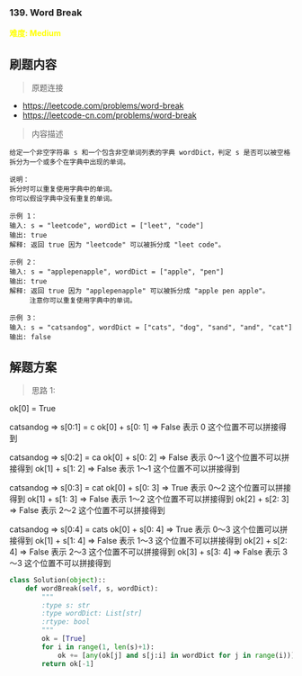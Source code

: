 ### 139. Word Break

**<font color=yellow>难度: Medium</font>**

## 刷题内容

> 原题连接

* https://leetcode.com/problems/word-break
* https://leetcode-cn.com/problems/word-break


> 内容描述

```
给定一个非空字符串 s 和一个包含非空单词列表的字典 wordDict，判定 s 是否可以被空格拆分为一个或多个在字典中出现的单词。

说明：
拆分时可以重复使用字典中的单词。
你可以假设字典中没有重复的单词。

示例 1：
输入: s = "leetcode", wordDict = ["leet", "code"]
输出: true
解释: 返回 true 因为 "leetcode" 可以被拆分成 "leet code"。

示例 2：
输入: s = "applepenapple", wordDict = ["apple", "pen"]
输出: true
解释: 返回 true 因为 "applepenapple" 可以被拆分成 "apple pen apple"。
     注意你可以重复使用字典中的单词。

示例 3：
输入: s = "catsandog", wordDict = ["cats", "dog", "sand", "and", "cat"]
输出: false
```


## 解题方案

> 思路 1:

ok[0] = True

catsandog => s[0:1] = c
ok[0] + s[0: 1] => False  表示 0 这个位置不可以拼接得到

catsandog => s[0:2] = ca
ok[0] + s[0: 2] => False  表示 0～1 这个位置不可以拼接得到
ok[1] + s[1: 2] => False  表示 1～1 这个位置不可以拼接得到

catsandog => s[0:3] = cat
ok[0] + s[0: 3] => True   表示 0～2 这个位置可以拼接得到
ok[1] + s[1: 3] => False  表示 1～2 这个位置不可以拼接得到
ok[2] + s[2: 3] => False  表示 2～2 这个位置不可以拼接得到

catsandog => s[0:4] = cats
ok[0] + s[0: 4] => True   表示 0～3 这个位置可以拼接得到
ok[1] + s[1: 4] => False  表示 1～3 这个位置不可以拼接得到
ok[2] + s[2: 4] => False  表示 2～3 这个位置不可以拼接得到
ok[3] + s[3: 4] => False  表示 3～3 这个位置不可以拼接得到

```python
class Solution(object)::
    def wordBreak(self, s, wordDict):
        """
        :type s: str
        :type wordDict: List[str]
        :rtype: bool
        """
        ok = [True]
        for i in range(1, len(s)+1):
            ok += [any(ok[j] and s[j:i] in wordDict for j in range(i))]
        return ok[-1]
```
